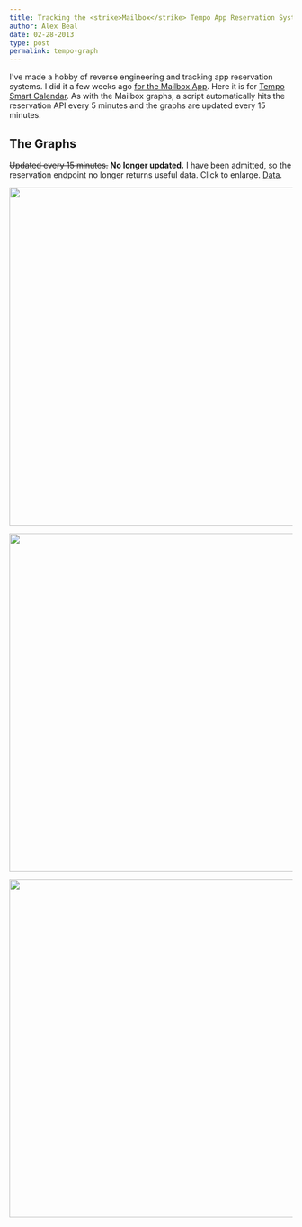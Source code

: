 ```yaml
---
title: Tracking the <strike>Mailbox</strike> Tempo App Reservation System
author: Alex Beal
date: 02-28-2013
type: post
permalink: tempo-graph
---
```


I've made a hobby of reverse engineering and tracking app reservation systems. I did it a few weeks ago [for the Mailbox App](/mailbox-graph.html). Here it is for [Tempo Smart Calendar](http://tempo.ai/). As with the Mailbox graphs, a script automatically hits the reservation API every 5 minutes and the graphs are updated every 15 minutes.

<a id="graphs">

## The Graphs

</a>

<strike>Updated every 15 minutes.</strike> **No longer updated.** I have been admitted, so the reservation endpoint no longer returns useful data. Click to enlarge. [Data](http://media.usrsb.in/tempo/log.csv).

<a href="http://media.usrsb.in/tempo/rate.png"><img src="http://media.usrsb.in/tempo/rate.png" width="600px"></a>

<a href="http://media.usrsb.in/tempo/zoomedin.png"><img src="http://media.usrsb.in/tempo/zoomedin.png" width="600px"></a>

<a href="http://media.usrsb.in/tempo/zoomedout.png"><img src="http://media.usrsb.in/tempo/zoomedout.png" width="600px"></a>

